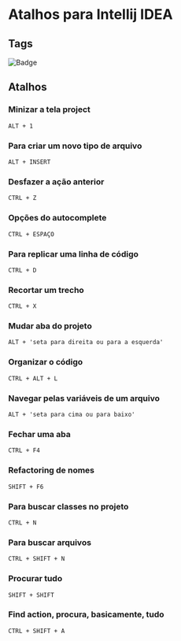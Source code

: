 # Atalhos para Intellij IDEA

## Tags
![Badge](https://img.shields.io/badge/-intellij-black)

## Atalhos

### Minizar a tela project
```
ALT + 1
```
### Para criar um novo tipo de arquivo
```
ALT + INSERT
```
### Desfazer a ação anterior
```
CTRL + Z
```
### Opções do autocomplete
```
CTRL + ESPAÇO
```
### Para replicar uma linha de código
```
CTRL + D
```
### Recortar um trecho
```
CTRL + X
```
### Mudar aba do projeto
```
ALT + 'seta para direita ou para a esquerda'
```
### Organizar o código
```
CTRL + ALT + L
```
### Navegar pelas variáveis de um arquivo
```
ALT + 'seta para cima ou para baixo' 
```
### Fechar uma aba
```
CTRL + F4
```
### Refactoring de nomes
```
SHIFT + F6
```
### Para buscar classes no projeto 
```
CTRL + N
```
### Para buscar arquivos
```
CTRL + SHIFT + N
```
### Procurar tudo
```
SHIFT + SHIFT
```
### Find action, procura, basicamente, tudo
```
CTRL + SHIFT + A
```



